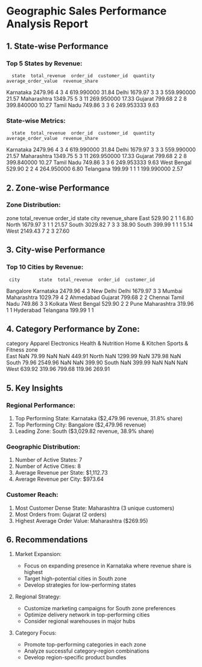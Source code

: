 
# Geographic Sales Performance Analysis Report

## 1. State-wise Performance

### Top 5 States by Revenue:
      state  total_revenue  order_id  customer_id  quantity  average_order_value  revenue_share
  Karnataka        2479.96         4            3         4           619.990000          31.84
      Delhi        1679.97         3            3         3           559.990000          21.57
Maharashtra        1349.75         5            3        11           269.950000          17.33
    Gujarat         799.68         2            2         8           399.840000          10.27
 Tamil Nadu         749.86         3            3         6           249.953333           9.63

### State-wise Metrics:
      state  total_revenue  order_id  customer_id  quantity  average_order_value  revenue_share
  Karnataka        2479.96         4            3         4           619.990000          31.84
      Delhi        1679.97         3            3         3           559.990000          21.57
Maharashtra        1349.75         5            3        11           269.950000          17.33
    Gujarat         799.68         2            2         8           399.840000          10.27
 Tamil Nadu         749.86         3            3         6           249.953333           9.63
West Bengal         529.90         2            2         4           264.950000           6.80
  Telangana         199.99         1            1         1           199.990000           2.57

## 2. Zone-wise Performance

### Zone Distribution:
  zone  total_revenue  order_id  state  city  revenue_share
  East         529.90         2      1     1           6.80
 North        1679.97         3      1     1          21.57
 South        3029.82         7      3     3          38.90
South          399.99         1      1     1           5.14
  West        2149.43         7      2     3          27.60

## 3. City-wise Performance

### Top 10 Cities by Revenue:
     city       state  total_revenue  order_id  customer_id
Bangalore   Karnataka        2479.96         4            3
New Delhi       Delhi        1679.97         3            3
   Mumbai Maharashtra        1029.79         4            2
Ahmedabad     Gujarat         799.68         2            2
  Chennai  Tamil Nadu         749.86         3            3
  Kolkata West Bengal         529.90         2            2
     Pune Maharashtra         319.96         1            1
Hyderabad   Telangana         199.99         1            1

## 4. Category Performance by Zone:
category  Apparel  Electronics  Health & Nutrition  Home & Kitchen  Sports & Fitness
zone                                                                                
East          NaN        79.99                 NaN             NaN            449.91
North         NaN      1299.99                 NaN          379.98               NaN
South       79.96      2549.96                 NaN             NaN            399.90
South         NaN       399.99                 NaN             NaN               NaN
West       639.92       319.96              799.68          119.96            269.91

## 5. Key Insights

### Regional Performance:
1. Top Performing State: Karnataka ($2,479.96 revenue, 31.8% share)
2. Top Performing City: Bangalore ($2,479.96 revenue)
3. Leading Zone: South ($3,029.82 revenue, 38.9% share)

### Geographic Distribution:
1. Number of Active States: 7
2. Number of Active Cities: 8
3. Average Revenue per State: $1,112.73
4. Average Revenue per City: $973.64

### Customer Reach:
1. Most Customer Dense State: Maharashtra (3 unique customers)
2. Most Orders from: Gujarat (2 orders)
3. Highest Average Order Value: Maharashtra ($269.95)

## 6. Recommendations

1. Market Expansion:
   - Focus on expanding presence in Karnataka where revenue share is highest
   - Target high-potential cities in South zone
   - Develop strategies for low-performing states

2. Regional Strategy:
   - Customize marketing campaigns for South zone preferences
   - Optimize delivery network in top-performing cities
   - Consider regional warehouses in major hubs

3. Category Focus:
   - Promote top-performing categories in each zone
   - Analyze successful category-region combinations
   - Develop region-specific product bundles
    